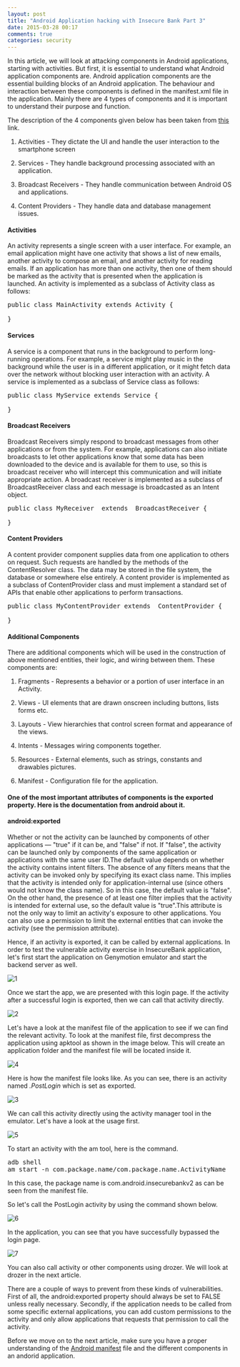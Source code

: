 ```yaml
---
layout: post
title: "Android Application hacking with Insecure Bank Part 3"
date: 2015-03-28 00:17
comments: true
categories: security
---
```


In this article, we will look at attacking components in Android applications, starting with activities. But first, it is essential to understand what Android application components are. Android application components are the essential building blocks of an Android application. The behaviour and interaction between these components is defined in the manifest.xml file in the application. Mainly there are 4 types of components and it is important to understand their purpose and function.

<!-- more -->

The description of the 4 components given below has been taken from <a href="http://www.tutorialspoint.com/android/android_application_components.htm">this</a> link.

1. Activities - They dictate the UI and handle the user interaction to the smartphone screen

2. Services - They handle background processing associated with an application.

3. Broadcast Receivers - They handle communication between Android OS and applications.

4. Content Providers - They handle data and database management issues.

#### Activities

An activity represents a single screen with a user interface. For example, an email application might have one activity that shows a list of new emails, another activity to compose an email, and another activity for reading emails. If an application has more than one activity, then one of them should be marked as the activity that is presented when the application is launched. An activity is implemented as a subclass of Activity class as follows:

<pre>public class MainActivity extends Activity {

}</pre>

#### Services

A service is a component that runs in the background to perform long-running operations. For example, a service might play music in the background while the user is in a different application, or it might fetch data over the network without blocking user interaction with an activity. A service is implemented as a subclass of Service class as follows:

<pre>public class MyService extends Service {

}</pre>

#### Broadcast Receivers

Broadcast Receivers simply respond to broadcast messages from other applications or from the system. For example, applications can also initiate broadcasts to let other applications know that some data has been downloaded to the device and is available for them to use, so this is broadcast receiver who will intercept this communication and will initiate appropriate action. A broadcast receiver is implemented as a subclass of BroadcastReceiver class and each message is broadcasted as an Intent object.

<pre>public class MyReceiver  extends  BroadcastReceiver {

}</pre>

#### Content Providers

A content provider component supplies data from one application to others on request. Such requests are handled by the methods of the ContentResolver class. The data may be stored in the file system, the database or somewhere else entirely. A content provider is implemented as a subclass of ContentProvider class and must implement a standard set of APIs that enable other applications to perform transactions.

<pre>public class MyContentProvider extends  ContentProvider {

}</pre>

#### Additional Components

There are additional components which will be used in the construction of above mentioned entities, their logic, and wiring between them. These components are:

1. Fragments - Represents a behavior or a portion of user interface in an Activity.

2. Views - UI elements that are drawn onscreen including buttons, lists forms etc.

3. Layouts - View hierarchies that control screen format and appearance of the views.</td>

4. Intents - Messages wiring components together.

5. Resources - External elements, such as strings, constants and drawables pictures.

6. Manifest - Configuration file for the application.

#### One of the most important attributes of components is the exported property. Here is the documentation from android about it.

#### android:exported

Whether or not the activity can be launched by components of other applications — "true" if it can be, and "false" if not. If "false", the activity can be launched only by components of the same application or applications with the same user ID.The default value depends on whether the activity contains intent filters. The absence of any filters means that the activity can be invoked only by specifying its exact class name. This implies that the activity is intended only for application-internal use (since others would not know the class name). So in this case, the default value is "false". On the other hand, the presence of at least one filter implies that the activity is intended for external use, so the default value is "true".This attribute is not the only way to limit an activity's exposure to other applications. You can also use a permission to limit the external entities that can invoke the activity (see the permission attribute).

Hence, if an activity is exported, it can be called by external applications. In order to test the vulnerable activity exercise in InsecureBank application, let's first start the application on Genymotion emulator and start the backend server as well.

![1]({{site.baseurl}}/images/posts/ib3/1.png)

Once we start the app, we are presented with this login page. If the activity after a successful login is exported, then we can call that activity directly.

![2]({{site.baseurl}}/images/posts/ib3/2.png)

Let's have a look at the manifest file of the application to see if we can find the relevant activity. To look at the manifest file, first decompress the application using apktool as shown in the image below. This will create an application folder and the manifest file will be located inside it.

![4]({{site.baseurl}}/images/posts/ib3/4.png)

Here is how the manifest file looks like. As you can see, there is an activity named _.PostLogin_ which is set as exported.

![3]({{site.baseurl}}/images/posts/ib3/3.png)

We can call this activity directly using the activity manager tool in the emulator. Let's have a look at the usage first.

![5]({{site.baseurl}}/images/posts/ib3/5.png)

To start an activity with the am tool, here is the command.

<pre>adb shell
am start -n com.package.name/com.package.name.ActivityName
</pre>

In this case, the package name is com.android.insecurebankv2 as can be seen from the manifest file.

So let's call the PostLogin activity by using the command shown below.

![6]({{site.baseurl}}/images/posts/ib3/6.png)

In the application, you can see that you have successfully bypassed the login page.

![7]({{site.baseurl}}/images/posts/ib3/7.png)

You can also call activity or other components using drozer. We will look at drozer in the next article.

There are a couple of ways to prevent from these kinds of vulnerabilities. First of all, the android:exported property should always be set to FALSE unless really necessary. Secondly, if the application needs to be called from some specific external applications, you can add custom permissions to the activity and only allow applications that requests that permission to call the activity.

Before we move on to the next article, make sure you have a proper understanding of the [Android manifest](http://developer.android.com/guide/topics/manifest/manifest-intro.html) file and the different components in an andorid application.